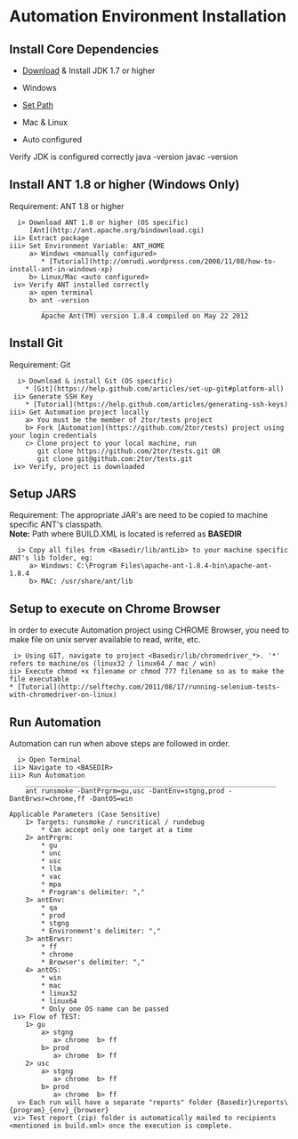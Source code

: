# Automation Environment Installation

Install Core Dependencies
----------------------------

* [Download](http://www.oracle.com/technetwork/java/javase/downloads/java-se-jdk-7-download-432154.html) & Install JDK 1.7 or higher
*  Windows 
 * [Set Path](http://java.com/en/download/help/path.xml)

*  Mac & Linux
 * Auto configured		 

Verify JDK is configured correctly
	java -version
	javac -version
	        
Install ANT 1.8 or higher (Windows Only)
----------------------------
Requirement: ANT 1.8 or higher

	  i> Download ANT 1.8 or higher (OS specific) 
		 [Ant](http://ant.apache.org/bindownload.cgi)
     ii> Extract package
    iii> Set Environment Variable: ANT_HOME
		 a> Windows <manually configured>
		 	* [Tutorial](http://omrudi.wordpress.com/2008/11/08/how-to-install-ant-in-windows-xp)
		 b> Linux/Mac <auto configured>
     iv> Verify ANT installed correctly 
	     a> open terminal
		 b> ant -version
		    ____________________________________________________
		    Apache Ant(TM) version 1.8.4 compiled on May 22 2012
		   
Install Git
-------------------
Requirement: Git

	  i> Download & install Git (OS specific)
	  	* [Git](https://help.github.com/articles/set-up-git#platform-all)
     ii> Generate SSH Key
     	* [Tutorial](https://help.github.com/articles/generating-ssh-keys)     	
    iii> Get Automation project locally
		a> You must be the member of 2tor/tests project
        b> Fork [Automation](https://github.com/2tor/tests) project using your login credentials
        c> Clone project to your local machine, run 
		   git clone https://github.com/2tor/tests.git OR
           git clone git@github.com:2tor/tests.git
     iv> Verify, project is downloaded     
	
Setup JARS
------------------------------------
Requirement: The appropriate JAR's are need to be copied to machine specific ANT's classpath. <br />
**Note:** Path where BUILD.XML is located is referred as **BASEDIR**

      i> Copy all files from <Basedir/lib/antLib> to your machine specific ANT's lib folder, eg:
		 a> Windows: C:\Program Files\apache-ant-1.8.4-bin\apache-ant-1.8.4
		 b> MAC: /usr/share/ant/lib
		
Setup to execute on Chrome Browser
-------------------------------------
In order to execute Automation project using CHROME Browser, you need to make file on unix server available to read, write, etc.

     i> Using GIT, navigate to project <Basedir/lib/chromedriver_*>. '*' refers to machine/os (linux32 / linux64 / mac / win)
    ii> Execute chmod +x filename or chmod 777 filename so as to make the file executable
    * [Tutorial](http://selftechy.com/2011/08/17/running-selenium-tests-with-chromedriver-on-linux)
	   
Run Automation
-------------------------
Automation can run when above steps are followed in order.

      i> Open Terminal
     ii> Navigate to <BASEDIR>
	iii> Run Automation
	    _______________________________________________________________
		ant runsmoke -DantPrgrm=gu,usc -DantEnv=stgng,prod -DantBrwsr=chrome,ff -DantOS=win 
	
	Applicable Parameters (Case Sensitive)
		1> Targets: runsmoke / runcritical / rundebug
			* Can accept only one target at a time
        2> antPrgrm: 
        	* gu
        	* unc
        	* usc 
        	* llm
        	* vac
        	* mpa 
        	* Program's delimiter: ","
		3> antEnv: 
			* qa
			* prod
			* stgng
			* Environment's delimiter: ","
		3> antBrwsr: 
			* ff
			* chrome
			* Browser's delimiter: ","
		4> antOS: 
			* win 
			* mac 
			* linux32
			* linux64
			* Only one OS name can be passed
     iv> Flow of TEST:
     	1> gu
            a> stgng 
			   a> chrome  b> ff
			b> prod
			   a> chrome  b> ff
        2> usc
            a> stgng 
			   a> chrome  b> ff
			b> prod
			   a> chrome  b> ff
	  v> Each run will have a separate "reports" folder {Basedir}\reports\{program}_{env}_{browser}
     vi> Test report (zip) folder is automatically mailed to recipients <mentioned in build.xml> once the execution is complete. 

	
	
	 
	 